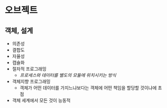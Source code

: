 # 오브젝트

## 객체, 설계

- 의존성
- 결합도
- 자율성
- 캡슐화
- 절차적 프로그래밍
    - *프로세스와 데이터를 별도의 모듈에 위치시키는 방식*
- 객체지향 프로그래밍
    - 객체가 어떤 데이터를 가지느냐보다는 객체에 어떤 책임을 할당할 것이냐에 초점
- 객체 세계에서 모든 것이 능동적
